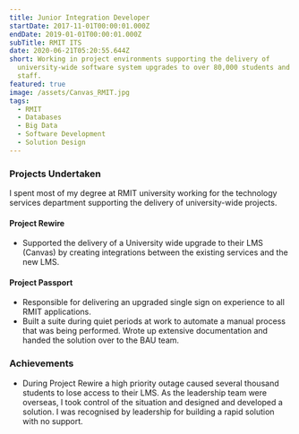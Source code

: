 ```yaml
---
title: Junior Integration Developer
startDate: 2017-11-01T00:00:01.000Z
endDate: 2019-01-01T00:00:01.000Z
subTitle: RMIT ITS
date: 2020-06-21T05:20:55.644Z
short: Working in project environments supporting the delivery of
  university-wide software system upgrades to over 80,000 students and 10,000
  staff.
featured: true
image: /assets/Canvas_RMIT.jpg
tags:
  - RMIT
  - Databases
  - Big Data
  - Software Development
  - Solution Design
---
```

### Projects Undertaken
I spent most of my degree at RMIT university working for the technology services department supporting the 
delivery of university-wide projects.

#### Project Rewire

* Supported the delivery of a University wide upgrade to their LMS (Canvas) by creating integrations between the existing services and the new LMS. 

#### Project Passport

* Responsible for delivering an upgraded single sign on experience to all RMIT applications.
* Built a suite during quiet periods at work to automate a manual process that was being performed. Wrote up extensive documentation and handed the solution over to the BAU team.

### Achievements

* During Project Rewire a high priority outage caused several thousand students to lose access to their LMS. As the leadership team were overseas, I took control of the situation and designed and developed a solution. I was recognised by leadership for building a rapid solution with no support.
